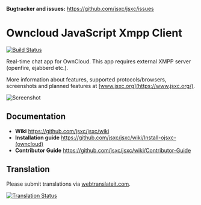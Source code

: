 __Bugtracker and issues:__ https://github.com/jsxc/jsxc/issues<br />

# Owncloud JavaScript Xmpp Client

[![Build Status](https://travis-ci.org/owncloud/jsxc.chat.svg?branch=master)](https://travis-ci.org/owncloud/jsxc.chat)

Real-time chat app for OwnCloud. This app requires external XMPP server (openfire, ejabberd etc.).

More information about features, supported protocols/browsers, screenshots and planned features at [www.jsxc.org](https://www.jsxc.org/).

![Screenshot](https://www.jsxc.org/assets/screenshot-owncloud-latest.png)

## Documentation
- __Wiki__ https://github.com/jsxc/jsxc/wiki
- __Installation guide__ https://github.com/jsxc/jsxc/wiki/Install-ojsxc-(owncloud)
- __Contributor Guide__ https://github.com/jsxc/jsxc/wiki/Contributor-Guide

## Translation
Please submit translations via [webtranslateit.com](https://webtranslateit.com/en/projects/10365-JSXC).

[![Translation Status](https://webtranslateit.com/api/projects/Ezawdy9FtjrE-oX4MmKOEQ/charts.png)](https://webtranslateit.com/en/projects/10365-JSXC/project_locales)
